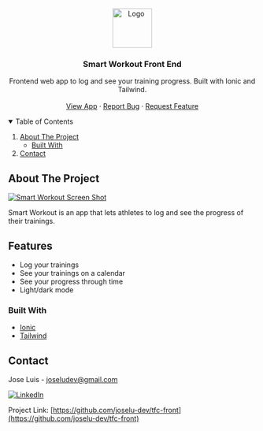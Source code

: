 <!-- PROJECT LOGO -->
<br />
<p align="center">
  <a href="https://github.com/JoseLu-Dev/Smart-Workout">
    <img src="images/logo.png" alt="Logo" width="80" height="80">
  </a>

  <h3 align="center">Smart Workout Front End</h3>

  <p align="center">
    Frontend web app to log and see your training progress. Built with Ionic and Tailwind.
    <br />
    <br />
    <a href="https://joselu-dev.github.io/Smart-Workout/#/">View App</a>
    ·
    <a href="https://github.com/JoseLu-Dev/Smart-Workout/issues">Report Bug</a>
    ·
    <a href="https://github.com/JoseLu-Dev/Smart-Workout/issues">Request Feature</a>
  </p>
</p>


<!-- TABLE OF CONTENTS -->
<details open="open">
  <summary>Table of Contents</summary>
  <ol>
    <li>
      <a href="#about-the-project">About The Project</a>
      <ul>
        <li><a href="#built-with">Built With</a></li>
      </ul>
    </li>
    <li><a href="#contact">Contact</a></li>
  </ol>
</details>


<!-- ABOUT THE PROJECT -->
## About The Project

[![Smart Workout Screen Shot][product-screenshot]](https://joselu-dev.github.io/Smart-Workout/#/)

Smart Workout is an app that lets athletes to log and see the progress of their trainings. 

<!-- APP FEATURES -->
## Features

- Log your trainings
- See your trainings on a calendar
- See your progress through time
- Light/dark mode

### Built With

* [Ionic](https://ionicframework.com/)
* [Tailwind](https://tailwindcss.com/)

<!-- CONTACT -->
## Contact

Jose Luis - joseludev@gmail.com 

[![LinkedIn][linkedin-shield]][linkedin-url]

Project Link: [https://github.com/joselu-dev/tfc-front](https://github.com/joselu-dev/tfc-front)


[linkedin-shield]: https://img.shields.io/badge/-LinkedIn-black.svg?style=for-the-badge&logo=linkedin&colorB=555
[linkedin-url]: https://linkedin.com/in/othneildrew
[product-screenshot]: images/screenshot.png
